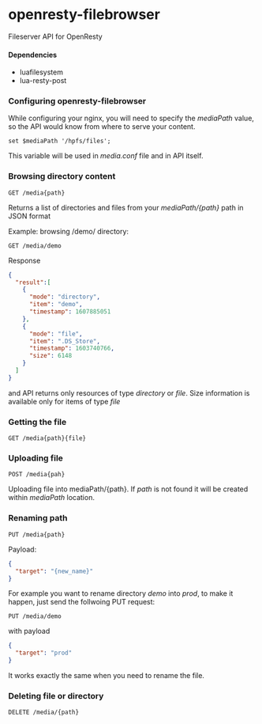 # openresty-filebrowser
Fileserver API for OpenResty

#### Dependencies 

 - luafilesystem
 - lua-resty-post
 
### Configuring openresty-filebrowser

While configuring your nginx, you will need to specify the _mediaPath_ value, so the API would know from where to serve your content.

```nginx
set $mediaPath '/hpfs/files';
```

This variable will be used in _media.conf_ file and in API itself.

 
### Browsing directory content

```
GET /media{path}
```
Returns a list of directories and files from your _mediaPath/{path}_ path in JSON format

Example: browsing /demo/ directory:

```
GET /media/demo
```

Response

```json
{
  "result":[
    {
      "mode": "directory",
      "item": "demo",
      "timestamp": 1607885051
    },
    {
      "mode": "file",
      "item": ".DS_Store",
      "timestamp": 1603740766,
      "size": 6148
    }
  ]
}
```
and 
API returns only resources of type _directory_ or _file_. Size information is available only for items of type _file_

### Getting the file

```
GET /media{path}{file}
```

### Uploading file

```
POST /media{pah}
```

Uploading file into mediaPath/{path}. If _path_ is not found it will be created within _mediaPath_ location.

### Renaming path

```
PUT /media{path}
```

Payload: 

```json
{
  "target": "{new_name}"
}
```

For example you want to rename directory _demo_ into _prod_, to make it happen, just send the follwoing PUT request:

```
PUT /media/demo
```
 
with payload
 
```json
{
  "target": "prod"
}
```

It works exactly the same when you need to rename the file.

### Deleting file or directory

```
DELETE /media/{path}
```
